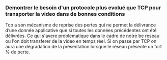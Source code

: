 ### Demontrer le besoin d'un protocole plus evolué que TCP pour transporter la video dans de bonnes conditions 
Tcp a son mécanisme de reprise des pertes qui ne permet la délivrance d’une donnée applicative que si toutes les données précédentes ont été délivrées.
Ce qui s'avere problematique dans le cadre de notre be reseau ou l'on doit transferer de la video en temps réel.
Si on passe par TCP on aura une dégradation de la présentation lorsque le réseau présente un fort % de perte.

